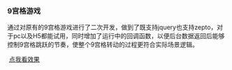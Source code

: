 ### 9宫格游戏

通过对原有的9宫格游戏进行了二次开发，做到了既支持jquery也支持zepto，对于pc以及H5都能试用，同时增加了运行中的回调函数，以便后台数据返回后能够控制9宫格跳跃的节奏，使整个9宫格转动的过程更符合实际场景逻辑。
<html>
  <a href="https://limengtaylor.github.io/lottery/index.html">点我看效果</a>
</html>
